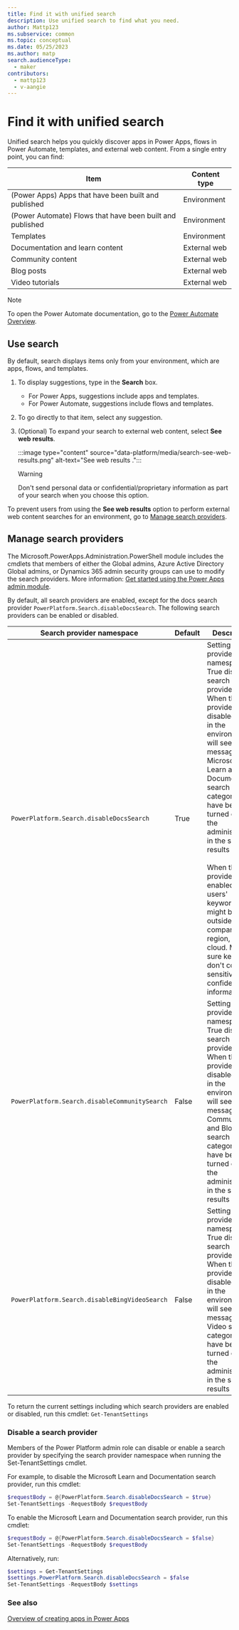 ```yaml
---
title: Find it with unified search
description: Use unified search to find what you need.
author: Mattp123
ms.subservice: common
ms.topic: conceptual
ms.date: 05/25/2023
ms.author: matp
search.audienceType: 
  - maker
contributors:
  - mattp123
  - v-aangie
---
```


# Find it with unified search

Unified search helps you quickly discover apps in Power Apps, flows in Power Automate, templates, and external web content. From a single entry point, you can find:

|Item  |Content type  |
|---------|---------|
|(Power Apps) Apps that have been built and published   | Environment        |
|(Power Automate) Flows that have been built and published   | Environment        |
|Templates    | Environment  |
|Documentation and learn content    |  External web     |
|Community content     |  External web       |
|Blog posts     | External web        |
| Video tutorials  | External web  |

> [!NOTE]
> To open the Power Automate documentation, go to the [Power Automate Overview](/power-automate/getting-started).

## Use search

By default, search displays items only from your environment, which are apps, flows, and templates.

1. To display suggestions, type in the **Search** box.

    - For Power Apps, suggestions include apps and templates.
    - For Power Automate, suggestions include flows and templates.

1. To go directly to that item, select any suggestion.

1. (Optional) To expand your search to external web content, select **See web results**.

    :::image type="content" source="data-platform/media/search-see-web-results.png" alt-text="See web results .":::

    > [!WARNING]
    > Don't send personal data or confidential/proprietary information as part of your search when you choose this option.

To prevent users from using the **See web results** option to perform external web content searches for an environment, go to [Manage search providers](#manage-search-providers).

## Manage search providers

The Microsoft.PowerApps.Administration.PowerShell module includes the cmdlets that members of either the Global admins, Azure Active Directory Global admins, or Dynamics 365 admin security groups can use to modify the search providers. More information: [Get started using the Power Apps admin module](/powershell/powerapps/get-started-powerapps-admin).

By default, all search providers are enabled, except for the docs search provider `PowerPlatform.Search.disableDocsSearch`. The following search providers can be enabled or disabled.

|Search provider namespace |Default |Description  |
|---------|---------|---------|
|`PowerPlatform.Search.disableDocsSearch`  |True |  Setting the provider namespace to True disables search for the provider. When this provider is disabled, users in the environment will see a message that Microsoft Learn and Documentation search categories have been turned off by the administrator in the search results page.  <br /><br /> When the provider is enabled, users' keywords might be sent outside their company, region, or cloud. Make sure keywords don't contain sensitive or confidential information. |
|`PowerPlatform.Search.disableCommunitySearch`     |False | Setting the provider namespace to True disables search for the provider. When this provider is disabled, users in the environment will see a message that Community and Blog search categories have been turned off by the administrator in the search results page.   |
| `PowerPlatform.Search.disableBingVideoSearch`    |False |Setting the provider namespace to True disables search for the provider. When this provider is disabled, users in the environment will see a message that Video search categories have been turned off by the administrator in the search results page.   |

To return the current settings including which search providers are enabled or disabled, run this cmdlet:
`Get-TenantSettings`

### Disable a search provider

Members of the Power Platform admin role can disable or enable a search provider by specifying the search provider namespace when running the Set-TenantSettings cmdlet.

For example, to disable the Microsoft Learn and Documentation search provider, run this cmdlet:

```powershell
$requestBody = @{PowerPlatform.Search.disableDocsSearch = $true}
Set-TenantSettings -RequestBody $requestBody
```

To enable the Microsoft Learn and Documentation search provider, run this cmdlet:

```powershell
$requestBody = @{PowerPlatform.Search.disableDocsSearch = $false}
Set-TenantSettings -RequestBody $requestBody
```

Alternatively, run:
```powershell
$settings = Get-TenantSettings 
$settings.PowerPlatform.Search.disableDocsSearch = $false
Set-TenantSettings -RequestBody $settings
```

### See also

[Overview of creating apps in Power Apps](index.md)
